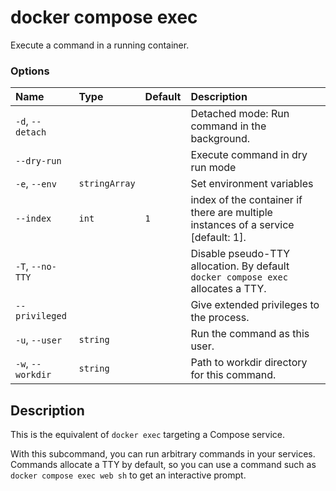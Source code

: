 # docker compose exec

<!---MARKER_GEN_START-->
Execute a command in a running container.

### Options

| Name              | Type          | Default | Description                                                                       |
|:------------------|:--------------|:--------|:----------------------------------------------------------------------------------|
| `-d`, `--detach`  |               |         | Detached mode: Run command in the background.                                     |
| `--dry-run`       |               |         | Execute command in dry run mode                                                   |
| `-e`, `--env`     | `stringArray` |         | Set environment variables                                                         |
| `--index`         | `int`         | `1`     | index of the container if there are multiple instances of a service [default: 1]. |
| `-T`, `--no-TTY`  |               |         | Disable pseudo-TTY allocation. By default `docker compose exec` allocates a TTY.  |
| `--privileged`    |               |         | Give extended privileges to the process.                                          |
| `-u`, `--user`    | `string`      |         | Run the command as this user.                                                     |
| `-w`, `--workdir` | `string`      |         | Path to workdir directory for this command.                                       |


<!---MARKER_GEN_END-->

## Description

This is the equivalent of `docker exec` targeting a Compose service.

With this subcommand, you can run arbitrary commands in your services. Commands allocate a TTY by default, so
you can use a command such as `docker compose exec web sh` to get an interactive prompt.

